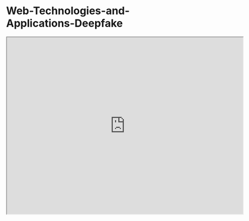 # Web-Technologies-and-Applications-Deepfake
<iframe src="https://drive.google.com/drive/folders/121QIqgzejB5rAdQp-hGUBiu1Sbq-Ihd6" width="640" height="480"></iframe>